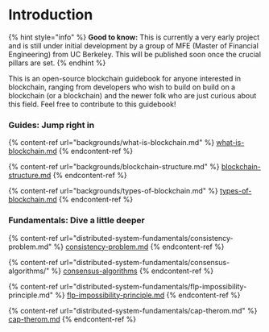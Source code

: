 # Introduction

{% hint style="info" %}
**Good to know:** This is currently a very early project and is still under initial development by a group of MFE (Master of Financial Engineering) from UC Berkeley. This will be published soon once the crucial pillars are set.
{% endhint %}

This is an open-source blockchain guidebook for anyone interested in blockchain, ranging from developers who wish to build on build on a blockchain (or a blockchain) and the newer folk who are just curious about this field. Feel free to contribute to this guidebook!


<!---

> Loom is a video messaging tool that helps you get your message across through instantly shareable videos.
>
> With Loom, you can record your camera, microphone, and desktop simultaneously. Your video is then instantly available to share through Loom's patented technology.
>
> — From the [Loom Docs](https://support.loom.com/hc/en-us/articles/360002158057-What-is-Loom-)

> The Mailchimp Marketing API provides programmatic access to Mailchimp data and functionality, allowing developers to build custom features to do things like sync email activity and campaign analytics with their database, manage audiences and campaigns, and more.
>
> — From the [Mailchimp Marketing API docs](https://mailchimp.com/developer/marketing/docs/fundamentals/)

## Getting Started

**Got 2 minutes?** Check out a video overview of our product:

{% embed url="https://www.loom.com/share/3bfa83acc9fd41b7b98b803ba9197d90" %}

{% hint style="info" %}
**Good to know:** A succinct video overview is a great way to introduce folks to your product. Embed a Loom, Vimeo or YouTube video and you're good to go! We love this video from the fine folks at [Loom](https://loom.com) as a perfect example of a succinct feature overview.
{% endhint %}

-->

### Guides: Jump right in

{% content-ref url="backgrounds/what-is-blockchain.md" %}
[what-is-blockchain.md](backgrounds/what-is-blockchain.md)
{% endcontent-ref %}

{% content-ref url="backgrounds/blockchain-structure.md" %}
[blockchain-structure.md](backgrounds/blockchain-structure.md)
{% endcontent-ref %}

{% content-ref url="backgrounds/types-of-blockchain.md" %}
[types-of-blockchain.md](backgrounds/types-of-blockchain.md)
{% endcontent-ref %}


### Fundamentals: Dive a little deeper

{% content-ref url="distributed-system-fundamentals/consistency-problem.md" %}
[consistency-problem.md](distributed-system-fundamentals/consistency-problem.md)
{% endcontent-ref %}

{% content-ref url="distributed-system-fundamentals/consensus-algorithms/" %}
[consensus-algorithms](distributed-system-fundamentals/consensus-algorithms/)
{% endcontent-ref %}

{% content-ref url="distributed-system-fundamentals/flp-impossibility-principle.md" %}
[flp-impossibility-principle.md](distributed-system-fundamentals/flp-impossibility-principle.md)
{% endcontent-ref %}

{% content-ref url="distributed-system-fundamentals/cap-therom.md" %}
[cap-therom.md](distributed-system-fundamentals/cap-therom.md)
{% endcontent-ref %}

